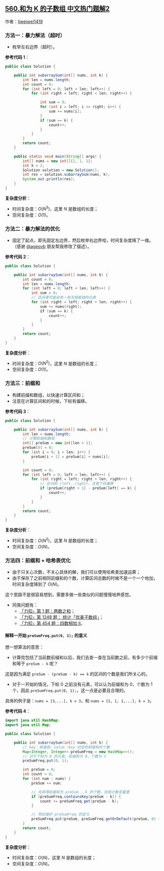 ## [560.和为 K 的子数组 中文热门题解2](https://leetcode.cn/problems/subarray-sum-equals-k/solutions/100000/bao-li-jie-fa-qian-zhui-he-qian-zhui-he-you-hua-ja)

作者：[liweiwei1419](https://leetcode.cn/u/liweiwei1419)

### 方法一：暴力解法（超时）
- 枚举左右边界（超时）。

**参考代码 1**：
```Java []
public class Solution {

    public int subarraySum(int[] nums, int k) {
        int len = nums.length;
        int count = 0;
        for (int left = 0; left < len; left++) {
            for (int right = left; right < len; right++) {

                int sum = 0;
                for (int i = left; i <= right; i++) {
                    sum += nums[i];
                }
                if (sum == k) {
                    count++;
                }
            }
        }
        return count;
    }

    public static void main(String[] args) {
        int[] nums = new int[]{1, 1, 1};
        int k = 2;
        Solution solution = new Solution();
        int res = solution.subarraySum(nums, k);
        System.out.println(res);
    }
}
```
**复杂度分析**：

- 时间复杂度：$O(N^3)$，这里 $N$ 是数组的长度；
- 空间复杂度：$O(1)$。
### 方法二：暴力解法的优化
+ 固定了起点，即先固定左边界，然后枚举右边界哈，时间复杂度降了一维。（感谢 [@ageovb](/u/ageovb/) 朋友帮我修改了描述）。

**参考代码 2**：
```Java []
public class Solution {

    public int subarraySum(int[] nums, int k) {
        int count = 0;
        int len = nums.length;
        for (int left = 0; left < len; left++) {
            int sum = 0;
            // 区间里可能会有一些互相抵销的元素
            for (int right = left; right < len; right++) {
                sum += nums[right];
                if (sum == k) {
                    count++;
                }
            }
        }
        return count;
    }
}
```
**复杂度分析**：

- 时间复杂度：$O(N^2)$，这里 $N$ 是数组的长度；
- 空间复杂度：$O(1)$。

### 方法三：前缀和

- 构建前缀和数组，以快速计算区间和；
- 注意在计算区间和的时候，下标有偏移。

**参考代码 3**：
```Java []
public class Solution {

    public int subarraySum(int[] nums, int k) {
        int len = nums.length;
        // 计算前缀和数组
        int[] preSum = new int[len + 1];
        preSum[0] = 0;
        for (int i = 0; i < len; i++) {
            preSum[i + 1] = preSum[i] + nums[i];
        }

        int count = 0;
        for (int left = 0; left < len; left++) {
            for (int right = left; right < len; right++) {
                // 区间和 [left..right]，注意下标偏移
                if (preSum[right + 1] - preSum[left] == k) {
                    count++;
                }
            }
        }
        return count;
    }
}
```
**复杂度分析**：

- 时间复杂度：$O(N^2)$，这里 $N$ 是数组的长度；
- 空间复杂度：$O(N)$。

### 方法四：前缀和 + 哈希表优化

- 由于只关心次数，不关心具体的解，我们可以使用哈希表加速运算；
- 由于保存了之前相同前缀和的个数，计算区间总数的时候不是一个一个地加，时间复杂度降到了 $O(N)$。

这个思路不是很容易想到，需要多做一些类似的问题慢慢培养感觉。

- 同类问题有：
  - [「力扣」第 1 题：两数之和](https://leetcode-cn.com/problems/two-sum/)；
  - [「力扣」第 1248 题： 统计「优美子数组」](https://leetcode-cn.com/problems/count-number-of-nice-subarrays/)；
  - [「力扣」第 454 题：四数相加 II](https://leetcode-cn.com/problems/4sum-ii/)。

#### 解释一开始 `preSumFreq.put(0, 1);` 的意义

想一想算法的意思：

+ 计算完包括了当前数前缀和以后，我们去查一查在当前数之前，有多少个前缀和等于 `preSum - k` 呢？

这是因为满足 `preSum - (preSum - k) == k` 的区间的个数是我们所关心的。

+ 对于一开始的情况，下标 0 之前没有元素，可以认为前缀和为 0，个数为 1 个，因此 `preSumFreq.put(0, 1);`，这一点是必要且合理的。

具体的例子是：`nums = [3,...], k = 3`，和 `nums = [1, 1, 1,...], k = 3`。

**参考代码 4**：
```Java []
import java.util.HashMap;
import java.util.Map;

public class Solution {

    public int subarraySum(int[] nums, int k) {
        // key：前缀和，value：key 对应的前缀和的个数
        Map<Integer, Integer> preSumFreq = new HashMap<>();
        // 对于下标为 0 的元素，前缀和为 0，个数为 1
        preSumFreq.put(0, 1);

        int preSum = 0;
        int count = 0;
        for (int num : nums) {
            preSum += num;

            // 先获得前缀和为 preSum - k 的个数，加到计数变量里
            if (preSumFreq.containsKey(preSum - k)) {
                count += preSumFreq.get(preSum - k);
            }

            // 然后维护 preSumFreq 的定义
            preSumFreq.put(preSum, preSumFreq.getOrDefault(preSum, 0) + 1);
        }
        return count;
    }
}
```
**复杂度分析**：

- 时间复杂度：$O(N)$，这里 $N$ 是数组的长度；
- 空间复杂度：$O(N)$。


